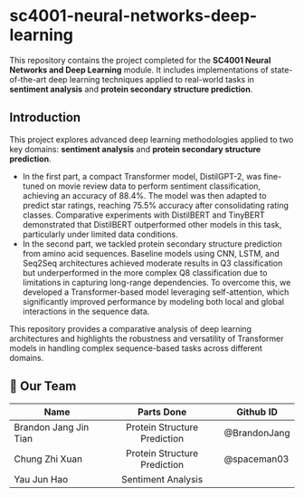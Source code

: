 # sc4001-neural-networks-deep-learning
This repository contains the project completed for the **SC4001 Neural Networks and Deep Learning** module. It includes implementations of state-of-the-art deep learning techniques applied to real-world tasks in **sentiment analysis** and **protein secondary structure prediction**.

## Introduction
This project explores advanced deep learning methodologies applied to two key domains: **sentiment analysis** and **protein secondary structure prediction**.
- In the first part, a compact Transformer model, DistilGPT-2, was fine-tuned on movie review data to perform sentiment classification, achieving an accuracy of 88.4%. The model was then adapted to predict star ratings, reaching 75.5% accuracy after consolidating rating classes. Comparative experiments with DistilBERT and TinyBERT demonstrated that DistilBERT outperformed other models in this task, particularly under limited data conditions.
- In the second part, we tackled protein secondary structure prediction from amino acid sequences. Baseline models using CNN, LSTM, and Seq2Seq architectures achieved moderate results in Q3 classification but underperformed in the more complex Q8 classification due to limitations in capturing long-range dependencies. To overcome this, we developed a Transformer-based model leveraging self-attention, which significantly improved performance by modeling both local and global interactions in the sequence data.

This repository provides a comparative analysis of deep learning architectures and highlights the robustness and versatility of Transformer models in handling complex sequence-based tasks across different domains.
## :busts_in_silhouette: Our Team
| Name | Parts Done | Github ID |
|---|:---:|---|
| Brandon Jang Jin Tian | Protein Structure Prediction | @BrandonJang |
| Chung Zhi Xuan | Protein Structure Prediction | @spaceman03 |
| Yau Jun Hao | Sentiment Analysis |  |
